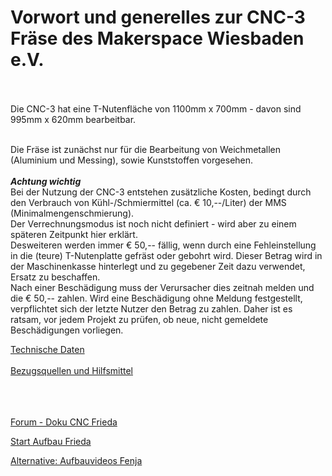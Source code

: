 # Vorwort und generelles zur CNC-3 Fräse des Makerspace Wiesbaden e.V.<br><br>
Die CNC-3 hat eine T-Nutenfläche von 1100mm x 700mm - davon sind 995mm x 620mm bearbeitbar.<br><br>

Die Fräse ist zunächst nur für die Bearbeitung von Weichmetallen (Aluminium und Messing), sowie Kunststoffen vorgesehen.<br><br>
***Achtung wichtig***<br>
Bei der Nutzung der CNC-3 entstehen zusätzliche Kosten, bedingt durch den Verbrauch von Kühl-/Schmiermittel (ca. € 10,--/Liter) der MMS (Minimalmengenschmierung).<br>
Der Verrechnungsmodus ist noch nicht definiert - wird aber zu einem späteren Zeitpunkt hier erklärt.
<br>Desweiteren werden immer € 50,-- fällig, wenn durch eine Fehleinstellung in die (teure) T-Nutenplatte gefräst oder gebohrt wird. 
Dieser Betrag wird in der Maschinenkasse hinterlegt und zu gegebener Zeit dazu verwendet, Ersatz zu beschaffen.<br>
Nach einer Beschädigung muss der Verursacher dies zeitnah melden und die € 50,-- zahlen. Wird eine Beschädigung ohne Meldung festgestellt, verpflichtet sich der letzte Nutzer den Betrag zu zahlen.
Daher ist es ratsam, vor jedem Projekt zu prüfen, ob neue, nicht gemeldete Beschädigungen vorliegen.

[Technische Daten](technischedaten.md)<br>  
[Bezugsquellen und Hilfsmittel](bezugsquellen.md)
<br><br><br><br>

[Forum - Doku CNC Frieda](https://www.rc-network.de/threads/fr%C3%A4se-frieda.560454/)

[Start Aufbau Frieda](https://www.rc-network.de/threads/fr%C3%A4se-frieda.560454/page-7#post-6101748)

[Alternative: Aufbauvideos Fenja](https://youtube.com/playlist?list=PLLCksGowj_HlLhqURt2nQoHIq9-4l2GwC)
